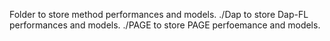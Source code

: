 Folder to store method performances and models.
./Dap to store Dap-FL performances and models.
./PAGE to store PAGE perfoemance and models.